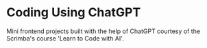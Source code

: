 # Coding Using ChatGPT
Mini frontend projects built with the help of ChatGPT courtesy of the Scrimba's course 'Learn to Code with AI'.
